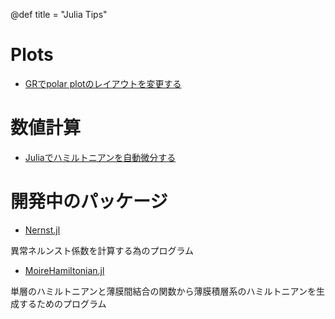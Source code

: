 @def title = "Julia Tips"

# Plots
- [GRでpolar plotのレイアウトを変更する](/JuliaTips/20210904/)

# 数値計算
- [Juliaでハミルトニアンを自動微分する](/JuliaTips/20210907/)

# 開発中のパッケージ
- [Nernst.jl](https://github.com/MaoYoshii/Nernst.jl)

 異常ネルンスト係数を計算する為のプログラム
- [MoireHamiltonian.jl](https://github.com/MaoYoshii/MoireHamiltonian.jl)

単層のハミルトニアンと薄膜間結合の関数から薄膜積層系のハミルトニアンを生成するためのプログラム